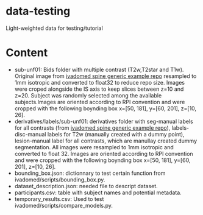 # data-testing
Light-weighted data for testing/tutorial

# Content
* sub-unf01: Bids folder with multiple contrast (T2w,T2star and T1w). Original image from [ivadomed spine generic example repo](https://github.com/ivadomed/data_example_spinegeneric/releases/tag/r20200907) resampled to 1mm isotropic and converted to float32 to reduce repo size. Images were croped alongside the IS axis to keep slices between z=10 and z=20. Subject was randomly selected among the available subjects.Images are oriented according to RPI convention and were cropped with the following boynding box x=[50, 181], y=[60, 201], z=[10, 26].
* derivatives/labels/sub-unf01: derivatives folder with seg-manual labels for all contrasts (from [ivadomed spine generic example repo](https://github.com/ivadomed/data_example_spinegeneric/releases/tag/r20200907)), labels-disc-manual labels for T2w (manually created with a dummy point), lesion-manual label for all contrasts, which are manullay created dummy segmentation. All images were resampled to 1mm isotropic and converted to float 32. Images are oriented according to RPI convention and were cropped with the following boynding box x=[50, 181], y=[60, 201], z=[10, 26].
* bounding\_box.json: dictionnary to test certain function from  ivadomed/scripts/bounding\_box.py.
* dataset\_description.json: needed file to descript dataset.
* participants.csv: table with subject names and potential metadata. 
* temporary\_results.csv: Used to test ivadomed/scripts/compare\_models.py. 
